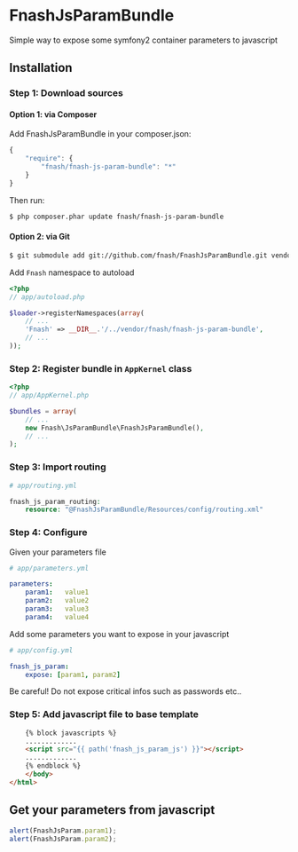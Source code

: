FnashJsParamBundle
==================

Simple way to expose some symfony2 container parameters to javascript

## Installation

### Step 1: Download sources

#### Option 1: via Composer

Add FnashJsParamBundle in your composer.json:

```js
{
    "require": {
        "fnash/fnash-js-param-bundle": "*"
    }
}
```

Then run:

``` bash
$ php composer.phar update fnash/fnash-js-param-bundle
```

#### Option 2: via Git

``` bash
$ git submodule add git://github.com/fnash/FnashJsParamBundle.git vendor/fnash/fnash-js-param-bundle/Fnash/FnashJsParamBundle
```

Add `Fnash` namespace to autoload

```php
<?php
// app/autoload.php

$loader->registerNamespaces(array(
    // ...
    'Fnash' => __DIR__.'/../vendor/fnash/fnash-js-param-bundle',
    // ...
));
```

### Step 2: Register bundle in `AppKernel` class

```php
<?php
// app/AppKernel.php

$bundles = array(
    // ...
    new Fnash\JsParamBundle\FnashJsParamBundle(),
    // ...
);
```

### Step 3: Import routing

```php
# app/routing.yml

fnash_js_param_routing:
    resource: "@FnashJsParamBundle/Resources/config/routing.xml"
```


### Step 4: Configure

Given your parameters file

```yaml
# app/parameters.yml

parameters:
    param1:   value1
    param2:   value2
    param3:   value3
    param4:   value4
```

Add some parameters you want to expose in your javascript

```yaml
# app/config.yml

fnash_js_param: 
    expose: [param1, param2]
```

Be careful! Do not expose critical infos such as passwords etc..


### Step 5: Add javascript file to base template

```html
    {% block javascripts %}
    .............
    <script src="{{ path('fnash_js_param_js') }}"></script>
    .............
    {% endblock %}
    </body>
</html>
```

## Get your parameters from javascript

```js
alert(FnashJsParam.param1);
alert(FnashJsParam.param2);
```
